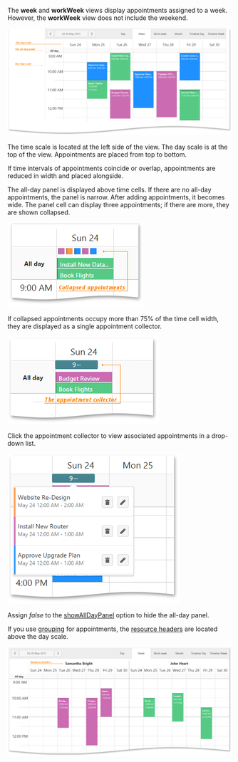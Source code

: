 The **week** and **workWeek** views display appointments assigned to a week. However, the **workWeek** view does not include the weekend. 

![Week View](/images/UiWidgets/Scheduler_Week_View.png)

The time scale is located at the left side of the view. The day scale is at the top of the view. Appointments are placed from top to bottom.

If time intervals of appointments coincide or overlap, appointments are reduced in width and placed alongside.

The all-day panel is displayed above time cells. If there are no all-day appointments, the panel is narrow. After adding appointments, it becomes wide. The panel cell can display three appointments; if there are more, they are shown collapsed. 

![Collapsed appointments](/images/UiWidgets/Scheduler_Week_Collapsed_Appointments.png)

If collapsed appointments occupy more than 75% of the time cell width, they are displayed as a single appointment collector. 

![Appointment Collector](/images/UiWidgets/Scheduler_Week_Appointment_Collector.png)

Click the appointment collector to view associated appointments in a drop-down list. 

![Drop-down List of Appointments](/images/UiWidgets/Scheduler_Week_DropDown_List.png)

Assign *false* to the [showAllDayPanel](/api-reference/10%20UI%20Widgets/dxScheduler/1%20Configuration/showAllDayPanel.md '/Documentation/ApiReference/UI_Widgets/dxScheduler/Configuration/#showAllDayPanel') option to hide the all-day panel. 

If you use [grouping](/concepts/05%20Widgets/Scheduler/40%20Resources/030%20Group%20Appointments%20by%20Resources.md '/Documentation/Guide/Widgets/Scheduler/Resources/#Group_Appointments_by_Resources') for appointments, the [resource headers](/concepts/05%20Widgets/Scheduler/10%20Visual%20Elements/040%20Resource%20Headers.md '/Documentation/Guide/Widgets/Scheduler/Visual_Elements/#Resource_Headers') are located above the day scale.

![Resource Headers](/images/UiWidgets/Scheduler_Week_Resource_Headers.png)
